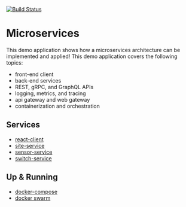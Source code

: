 [![Build Status][circleci-image]][circleci-url]

# Microservices
This demo application shows how a microservices architecture can be implemented and applied!
This demo application covers the following topics:

  * front-end client
  * back-end services
  * REST, gRPC, and GraphQL APIs
  * logging, metrics, and tracing
  * api gateway and web gateway
  * containerization and orchestration

## Services

  * [react-client](./services/react-client)
  * [site-service](./services/site-service)
  * [sensor-service](./services/sensor-service)
  * [switch-service](./services/switch-service)

## Up & Running

  * [docker-compose](./compose)
  * [docker swarm](./swarm)


[circleci-url]: https://circleci.com/gh/moorara/microservices-demo/tree/master
[circleci-image]: https://circleci.com/gh/moorara/microservices-demo/tree/master.svg?style=shield
